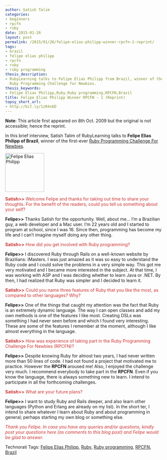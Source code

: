 ```yaml
---
author: Satish Talim
categories:
- beginners
- rpcfn
- ruby
date: 2015-01-26
layout: post
permalink: /2015/01/26/felipe-elias-philipp-winner-rpcfn-1-reprint/
tags:
- brazil
- felipe elias philipp
- rpcfn
- ruby
- ruby programming
thesis_description:
- RubyLearning talks to Felipe Elias Philipp from Brazil, winner of the first-ever
  Ruby Programming Challenge for Newbies.
thesis_keywords:
- Felipe Elias Philipp,Ruby,Ruby programming,RPCFN,Brazil
title: Felipe Elias Philipp Winner RPCFN - 1 (Reprint)
topsy_short_url:
- http://bit.ly/1z04x6D
---
```


<div>
  <p>
    <b>Note</b>: This article first appeared on 8th Oct. 2009 but the original is not accessible; hence the reprint.
  </p>
  
  <p class="alert">
    In this brief interview, Satish Talim of RubyLearning talks to <b>Felipe Elias Philipp of Brazil</b>, winner of the first-ever <a href="http://rubylearning.com/blog/2015/01/25/rpcfn-shift-subtitle-1-reprint/">Ruby Programming Challenge For Newbies</a>.
  </p>
  
  <p>
    <img class="alignright" title="Felipe Elias Philipp" src="http://www.rubylearning.com/images/profile2-125x125.jpg" alt="Felipe Elias Philipp" width="125" height="125" />
  </p>
  
  <p>
    <span style="color:#CC3333;"><strong>Satish>></strong> Welcome Felipe and thanks for taking out time to share your thoughts. For the benefit of the readers, could you tell us something about your self?</span>
  </p>
  
  <p>
    <strong>Felipe>></strong> Thanks Satish for the opportunity. Well, about me&#8230; I&#8217;m a Brazilian guy, a web developer and a Mac user. I&#8217;m 22 years old and I started to program at school, since I was 16. Since then, programming has become my life and I can&#8217;t imagine myself doing any other thing.
  </p>
  
  <p>
    <span style="color:#CC3333;"><strong>Satish>></strong> How did you get involved with Ruby programming?</span>
  </p>
  
  <p>
    <strong>Felipe>></strong> I discovered Ruby through Rails on a well-known website by Brazilians: iMasters. I was just amazed as it was so easy to understand the Ruby code and I could solve the problems in a very simple way. This got me very motivated and I became more interested in the subject. At that time, I was working with ASP and I was deciding whether to learn Java or .NET. By then, I had realized that Ruby was simpler and I decided to learn it.
  </p>
  
  <p>
    <span style="color:#CC3333;"><strong>Satish>></strong> Could you name three features of Ruby that you like the most, as compared to other languages? Why?</span>
  </p>
  
  <p>
    <strong>Felipe>></strong> One of the things that caught my attention was the fact that Ruby is an extremely dynamic language. The way I can open classes and add my own methods is one of the features I like most. Creating DSLs was something I had never seen before and which I found very interesting. These are some of the features I remember at the moment, although I like almost everything in the language.
  </p>
  
  <p>
    <span style="color:#CC3333;"><strong>Satish>></strong> How was experience of taking part in the Ruby Programming Challenge For Newbies (RPCFN)?</span>
  </p>
  
  <p>
    <strong>Felipe>></strong> Despite knowing Ruby for almost two years, I had never written more than 50 lines of code. I had not found a project that motivated me to practice. However the <strong>RPCFN</strong> aroused me! Also, I enjoyed the challenge very much. I recommend everybody to take part in the <strong>RPCFN</strong>. Even if you know the language, there is always something new to learn. I intend to participate in all the forthcoming challenges.
  </p>
  
  <p>
    <span style="color:#CC3333;"><strong>Satish>></strong> What are your future plans?</span>
  </p>
  
  <p>
    <strong>Felipe>></strong> I want to study Ruby and Rails deeper, and also learn other languages (Python and Erlang are already on my list). In the short ter, I intend to share whatever I learn about Ruby and about programming in general; perhaps starting my own blog or something else.
  </p>
  
  <p>
    <span style="color:#CC3333;"><em>Thank you Felipe. In case you have any queries and/or questions, kindly post your questions here (as comments to this blog post) and Felipe would be glad to answer.</em></span>
  </p>
</div>

Technorati Tags: <a href="http://technorati.com/tag/Felipe+Elias+Philipp" rel="tag">Felipe Elias Philipp</a>, <a href="http://technorati.com/tag/Ruby" rel="tag">Ruby</a>, <a href="http://technorati.com/tag/Ruby+programming" rel="tag">Ruby programming</a>, <a href="http://technorati.com/tag/RPCFN" rel="tag">RPCFN</a>, <a href="http://technorati.com/tag/Brazil" rel="tag">Brazil</a>
